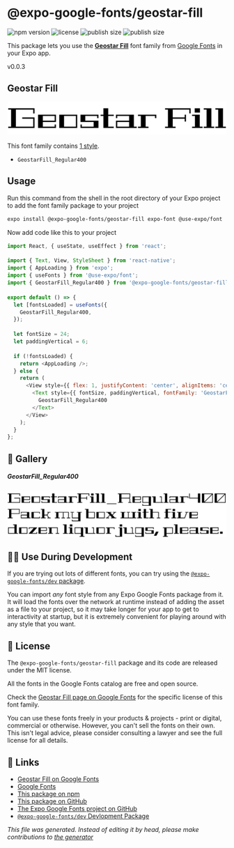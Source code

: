 # @expo-google-fonts/geostar-fill

![npm version](https://flat.badgen.net/npm/v/@expo-google-fonts/geostar-fill)
![license](https://flat.badgen.net/github/license/expo/google-fonts)
![publish size](https://flat.badgen.net/packagephobia/install/@expo-google-fonts/geostar-fill)
![publish size](https://flat.badgen.net/packagephobia/publish/@expo-google-fonts/geostar-fill)

This package lets you use the [**Geostar Fill**](https://fonts.google.com/specimen/Geostar+Fill) font family from [Google Fonts](https://fonts.google.com/) in your Expo app.

v0.0.3

## Geostar Fill

![Geostar Fill](./font-family.png)

This font family contains [1 style](#gallery).

- `GeostarFill_Regular400`

## Usage

Run this command from the shell in the root directory of your Expo project to add the font family package to your project
```sh
expo install @expo-google-fonts/geostar-fill expo-font @use-expo/font
```

Now add code like this to your project
```js
import React, { useState, useEffect } from 'react';

import { Text, View, StyleSheet } from 'react-native';
import { AppLoading } from 'expo';
import { useFonts } from '@use-expo/font';
import { GeostarFill_Regular400 } from '@expo-google-fonts/geostar-fill';

export default () => {
  let [fontsLoaded] = useFonts({
    GeostarFill_Regular400,
  });

  let fontSize = 24;
  let paddingVertical = 6;

  if (!fontsLoaded) {
    return <AppLoading />;
  } else {
    return (
      <View style={{ flex: 1, justifyContent: 'center', alignItems: 'center' }}>
        <Text style={{ fontSize, paddingVertical, fontFamily: 'GeostarFill_Regular400' }}>
          GeostarFill_Regular400
        </Text>
      </View>
    );
  }
};

```

## 🔡 Gallery

##### GeostarFill_Regular400
![GeostarFill_Regular400](./4be1af95d7c9c5f412f0bd7ca965a79a3691840d102dc4d542068f95fc8a04ac.ttf.png)


## 👩‍💻 Use During Development

If you are trying out lots of different fonts, you can try using the [`@expo-google-fonts/dev` package](https://github.com/expo/google-fonts/tree/master/font-packages/dev#readme).

You can import *any* font style from any Expo Google Fonts package from it. It will load the fonts
over the network at runtime instead of adding the asset as a file to your project, so it may take longer
for your app to get to interactivity at startup, but it is extremely convenient
for playing around with any style that you want.

## 📖 License

The `@expo-google-fonts/geostar-fill` package and its code are released under the MIT license.

All the fonts in the Google Fonts catalog are free and open source.

Check the [Geostar Fill page on Google Fonts](https://fonts.google.com/specimen/Geostar+Fill) for the specific license of this font family.

You can use these fonts freely in your products & projects - print or digital, commercial or otherwise. However, you can't sell the fonts on their own. This isn't legal advice, please consider consulting a lawyer and see the full license for all details.

## 🔗 Links

- [Geostar Fill on Google Fonts](https://fonts.google.com/specimen/Geostar+Fill)
- [Google Fonts](https://fonts.google.com/)
- [This package on npm](https://www.npmjs.com/package/@expo-google-fonts/geostar-fill)
- [This package on GitHub](https://github.com/expo/google-fonts/tree/master/font-packages/geostar-fill)
- [The Expo Google Fonts project on GitHub](https://github.com/expo/google-fonts)
- [`@expo-google-fonts/dev` Devlopment Package](https://github.com/expo/google-fonts/tree/master/font-packages/dev)


*This file was generated. Instead of editing it by head, please make contributions to [the generator](https://github.com/expo/google-fonts/tree/master/packages/generator)*
